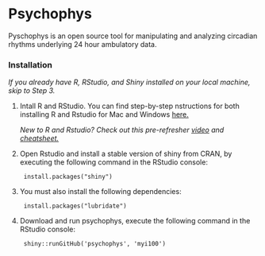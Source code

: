 # Psychophys

Pyschophys is an open source tool for manipulating and analyzing circadian rhythms underlying 24 hour ambulatory data.

### Installation

*If you already have R, RStudio, and Shiny installed on your local machine, skip to Step 3.*

1. Intall R and RStudio. You can find step-by-step nstructions for both installing R and Rstudio for Mac and Windows [here.](https://courses.edx.org/courses/UTAustinX/UT.7.01x/3T2014/56c5437b88fa43cf828bff5371c6a924/)
    
    *New to R and Rstudio? Check out this pre-refresher [video](https://youtu.be/lVKMsaWju8w) and [cheatsheet.](https://www.rstudio.com/wp-content/uploads/2016/01/rstudio-IDE-cheatsheet.pdf)*

2. Open Rstudio and install a stable version of shiny from CRAN, by executing the following command in the RStudio console:

        install.packages("shiny")

3. You must also install the following dependencies:
        
        install.packages("lubridate")

3. Download and run psychophys, execute the following command in the RStudio console: 

        shiny::runGitHub('psychophys', 'myi100')


